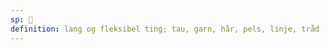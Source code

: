 ```yaml
---
sp: 󱤩
definition: lang og fleksibel ting; tau, garn, hår, pels, linje, tråd
---
```

<!-- linja is about squiggly long stuff. it's about long things which either can or look like they can be moved flexibly, like rope, hair, or lines on paper. a river *could* be described as a linja, because when you see it from above it looks very linja-y. obviously you can't *actually* move a river flexibly though, you're not god. -->